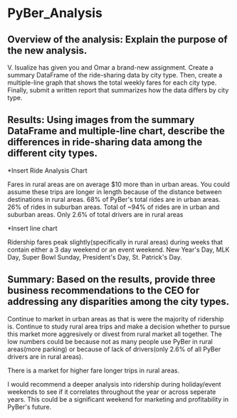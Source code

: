 # PyBer_Analysis

## Overview of the analysis: Explain the purpose of the new analysis.

V. Isualize has given you and Omar a brand-new assignment. 
Create a summary DataFrame of the ride-sharing data by city type. 
Then, create a multiple-line graph that shows the total weekly fares for each city type. 
Finally, submit a written report that summarizes how the data differs by city type.


## Results: Using images from the summary DataFrame and multiple-line chart, describe the differences in ride-sharing data among the different city types.

*Insert Ride Analysis Chart

Fares in rural areas are on average $10 more than in urban areas. You could assume these trips are longer in length because of the distance between destinations in rural areas.
68% of PyBer's total rides are in urban areas. 26% of rides in suburban areas. Total of ~94% of rides are in urban and suburban areas. 
Only 2.6% of total drivers are in rural areas

*Insert line chart

Ridership fares peak slightly(specifically in rural areas) during weeks that contain either a 3 day weekend or an event weekend. New Year's Day, MLK Day, Super Bowl Sunday, President's Day, St. Patrick's Day. 


## Summary: Based on the results, provide three business recommendations to the CEO for addressing any disparities among the city types.
Continue to market in urban areas as that is were the majority of ridership is. 
Continue to study rural area trips and make a decision whether to pursue this market more aggresively or divest from rural market all together. 
The low numbers could be because not as many people use PyBer in rural areas(more parking) or because of lack of drivers(only  2.6% of all PyBer drivers are in rural areas).

There is a market for higher fare longer trips in rural areas. 

I would recommend a deeper analysis into ridership during holiday/event weekends to see if it correlates throughout the year or across seperate years. This could be a significant weekend for marketing and profitability in PyBer's future.
